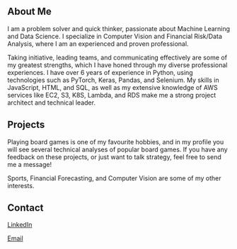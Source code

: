 ## About Me
I am a problem solver and quick thinker, passionate about Machine Learning and Data Science. I specialize in Computer Vision and Financial Risk/Data Analysis, where I am an experienced and proven professional.

Taking initiative, leading teams, and communicating effectively are some of my greatest strengths, which I have honed through my diverse professional experiences. I have over 6 years of experience in Python, using technologies such as PyTorch, Keras, Pandas, and Selenium. My skills in JavaScript, HTML, and SQL, as well as my extensive knowledge of AWS services like EC2, S3, K8S, Lambda, and RDS make me a strong project architect and technical leader.

## Projects
Playing board games is one of my favourite hobbies, and in my profile you will see several technical analyses of popular board games. If you have any feedback on these projects, or just want to talk strategy, feel free to send me a message!

Sports, Financial Forecasting, and Computer Vision are some of my other interests.

## Contact
[LinkedIn](https://www.linkedin.com/in/evan-warner-b190b8210/)

[Email](evanwarner14@gmail.com)
